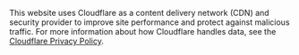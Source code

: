 This website uses Cloudflare as a content delivery network (CDN) and security provider to improve site performance and protect against malicious traffic.
For more information about how Cloudflare handles data, see the [Cloudflare Privacy Policy](https://www.cloudflare.com/privacypolicy/).


